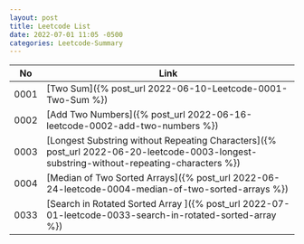 ```yaml
---
layout: post
title: Leetcode List
date: 2022-07-01 11:05 -0500
categories: Leetcode-Summary
---
```

| No | Link |
| ----------- | ----------- |
| 0001 | [Two Sum]({% post_url 2022-06-10-Leetcode-0001-Two-Sum %})|
| 0002 | [Add Two Numbers]({% post_url 2022-06-16-leetcode-0002-add-two-numbers %})|
| 0003 | [Longest Substring without Repeating Characters]({% post_url 2022-06-20-leetcode-0003-longest-substring-without-repeating-characters %})|
| 0004 | [Median of Two Sorted Arrays]({% post_url 2022-06-24-leetcode-0004-median-of-two-sorted-arrays %})|
| 0033 | [Search in Rotated Sorted Array ]({% post_url 2022-07-01-leetcode-0033-search-in-rotated-sorted-array %})|

